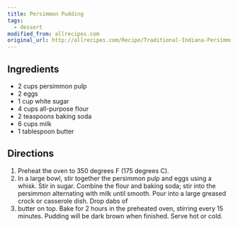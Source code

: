 ```yaml
---
title: Persimmon Pudding
tags:
  - dessert
modified_from: allrecipes.com
original_url: http://allrecipes.com/Recipe/Traditional-Indiana-Persimmon-Pudding
---
```

## Ingredients

-   2 cups persimmon pulp
-   2 eggs
-   1 cup white sugar
-   4 cups all-purpose flour
-   2 teaspoons baking soda
-   6 cups milk
-   1 tablespoon butter

## Directions

1.  Preheat the oven to 350 degrees F (175 degrees C).
2.  In a large bowl, stir together the persimmon pulp and eggs using a whisk. Stir in sugar. Combine the flour and baking soda; stir into the persimmon alternating with milk until smooth. Pour into a large greased crock or casserole dish. Drop dabs of
3.  butter on top. Bake for 2 hours in the preheated oven, stirring every 15 minutes. Pudding will be dark brown when finished. Serve hot or cold.

